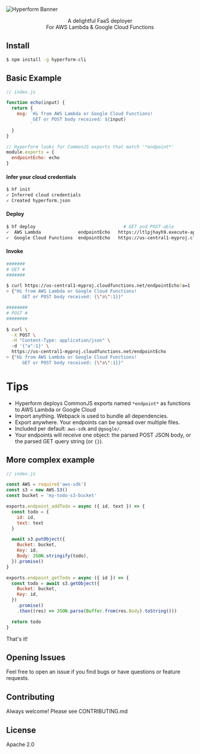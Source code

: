 ![Hyperform Banner](https://github.com/qngapparat/hyperform/blob/master/hyperform-banner.png)


<p align="center">A delightful FaaS deployer<br>For AWS Lambda & Google Cloud Functions</p>


## Install

```sh
$ npm install -g hyperform-cli
```

## Basic Example

```js
// index.js

function echo(input) {
  return {
    msg: `Hi from AWS Lambda or Google Cloud Functions!
          GET or POST body received: ${input}
         `
  }
}

// Hyperform looks for CommonJS exports that match '*endpoint*'
module.exports = {
  endpointEcho: echo 
}
```

#### Infer your cloud credentials

```sh
$ hf init
✓ Inferred cloud credentials
✓ Created hyperform.json
```

#### Deploy 


```sh 
$ hf deploy                                 # GET and POST-able
✓  AWS Lambda              endpointEcho   https://ltlpjhayh9.execute-api.us-east-2.amazonaws.com
✓  Google Cloud Functions  endpointEcho   https://us-central1-myproj.cloudfunctions.net/endpointEcho
```

#### Invoke 


```sh
#######
# GET #
#######

$ curl https://us-central1-myproj.cloudfunctions.net/endpointEcho?a=1
> {"Hi from AWS Lambda or Google Cloud Functions!
      GET or POST body received: {\"a\":1}}"

########
# POST #
########

$ curl \
  -X POST \
  -H "Content-Type: application/json" \ 
  -d '{"a":1}' \
  https://us-central1-myproj.cloudfunctions.net/endpointEcho
> {"Hi from AWS Lambda or Google Cloud Functions!
      GET or POST body received: {\"a\":1}}"
```

# Tips

* Hyperform deploys CommonJS exports named `*endpoint*` as functions to AWS Lambda or Google Cloud
* Import anything. Webpack is used to bundle all dependencies.
* Export anywhere. Your endpoints can be spread over multiple files.
* Included per default: `aws-sdk` and `@google/`.
* Your endpoints will receive one object: the parsed POST JSON body, or the parsed GET query string (or `{}`).


## More complex example

```js
// index.js

const AWS = require('aws-sdk')
const s3 = new AWS.S3()
const bucket = 'my-todo-s3-bucket'

exports.endpoint_addTodo = async ({ id, text }) => {
  const todo = {
    id: id,
    text: text
  }

  await s3.putObject({
    Bucket: bucket,
    Key: id,
    Body: JSON.stringify(todo),
  }).promise()
}

exports.endpoint_getTodo = async ({ id }) => {
  const todo = await s3.getObject({
    Bucket: bucket,
    Key: id,
  })
    .promise()
    .then((res) => JSON.parse(Buffer.from(res.Body).toString()))

  return todo
}

```

That's it!

## Opening Issues

Feel free to open an issue if you find bugs or have questions or feature requests.

## Contributing

Always welcome! Please see CONTRIBUTING.md

## License

Apache 2.0
